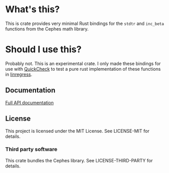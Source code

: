# What's this?
This is crate provides very minimal Rust bindings for the `stdtr` and `inc_beta` functions
from the Cephes math library.

# Should I use this?
Probably not. This is an experimental crate.
I only made these bindings for use with [QuickCheck](https://github.com/BurntSushi/quickcheck) to test a pure rust
implementation of these functions in [linregress](https://github.com/n1m3/linregress).

## Documentation
[Full API documentation](https://docs.rs/stdtr)

## License
This project is licensed under the MIT License.
See LICENSE-MIT for details.

### Third party software

This crate bundles the Cephes library.
See LICENSE-THIRD-PARTY for details.
